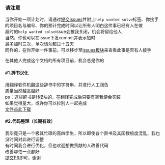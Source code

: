 ﻿### 请注意  
当你开始一项计划时，请通过[提交issues]( https://github.com/steve02081504/Kikka/issues/new?assignees=steve02081504&labels=help+wanted+solve&template=help_wanted_slove.md&title=help+wanted+solve )并附上`help wanted solve`标签、你接手的项目名与编号、你的预计完成时间以让所有人明白这件事已经有人在做  
超时的`help wanted solve`issue会被我关闭，机会将留给他人  
当然，你也可以在issue下发commit并表示加时  
最多加时三次，单次请勿超过十五天  
同样的，在你开始一件事前，可以移步至[issues板块]( https://github.com/steve02081504/Kikka/issues )来查看此事是否有人接手  


在其他人完成这个文档的所有项目前，机会总是你的  

#### #1.辞书汉化  
用翻译软件机翻这些辞书中的字符串，并进行人工润色  
质量当然越高越好  
ps：这些辞书是H模块的，在翻译完成后只要有空我便会实装  
如果觉得量大，或许你可以拉别人一起完成  
[文件点此下载]( ../bin_for_hw/待翻译的H辞书.7z )  

#### #2.代码整理（长期有效）  
我毕竟只是一个极其忙碌的高四学生，所以即使各个辞书及其函数极度混乱，我也没时间对此进行调整  
有时间我会进行优化，但也欢迎想做贡献的人改善代码  
改善哪怕一点都好  
[提交PR]( https://github.com/steve02081504/Kikka/compare )即可，谢谢  

